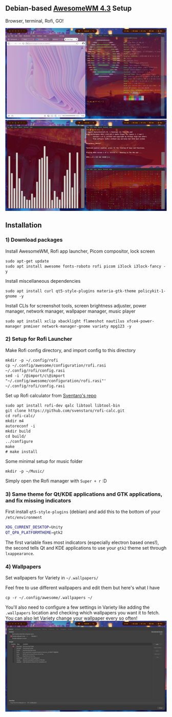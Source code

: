 ## Debian-based [AwesomeWM 4.3](https://awesomewm.org/) Setup

Browser, terminal, Rofi, GO!

![](./demo1.png)
![](./demo2.png)

## Installation

### 1) Download packages

Install AwesomeWM, Rofi app launcher, Picom compositor, lock screen
```
sudo apt-get update
sudo apt install awesome fonts-roboto rofi picom i3lock i3lock-fancy -y
```

Install miscellaneous dependencies
```
sudo apt install curl qt5-style-plugins materia-gtk-theme policykit-1-gnome -y
```

Install CLIs for screenshot tools, screen brightness adjuster, power manager, network manager, wallpaper manager, music player
```
sudo apt install xclip xbacklight flameshot nautilus xfce4-power-manager pnmixer network-manager-gnome variety mpg123 -y
```

### 2) Setup for Rofi Launcher

Make Rofi config directory, and import config to this directory
```
mkdir -p ~/.config/rofi
cp ~/.config/awesome/configuration/rofi.rasi ~/.config/rofi/config.rasi
sed -i '/@import/c\@import "~/.config/awesome/configuration/rofi.rasi"' ~/.config/rofi/config.rasi
```

Set up Rofi calculator from [Sventaro's repo](https://github.com/svenstaro/rofi-calc)
```
sudo apt install rofi-dev qalc libtool libtool-bin
git clone https://github.com/svenstaro/rofi-calc.git
cd rofi-calc/
mkdir m4
autoreconf -i
mkdir build
cd build/
../configure
make
# make install
```

Some minimal setup for music folder
```
mkdir -p ~/Music/
```

Simply open the Rofi manager with `Super + r` :D

### 3) Same theme for Qt/KDE applications and GTK applications, and fix missing indicators

First install `qt5-style-plugins` (debian) and add this to the bottom of your `/etc/environment`

```bash
XDG_CURRENT_DESKTOP=Unity
QT_QPA_PLATFORMTHEME=gtk2
```

The first variable fixes most indicators (especially electron based ones!), the second tells Qt and KDE applications to use your `gtk2` theme set through `lxappearance`.

### 4) Wallpapers

Set wallpapers for Variety in `~/.wallpapers/`

Feel free to use different wallpapers and edit them but here's what I have
```
cp -r ~/.config/awesome/.wallpapers ~/
```

You'll also need to configure a few settings in Variety like adding the `.wallpapers` location and checking which wallpapers you want it to fetch. You can also let Variety change your wallpaper every so often!
![](./variety-settings.png)
